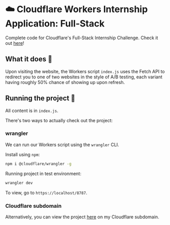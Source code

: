 # :cloud: Cloudflare Workers Internship Application: Full-Stack
Complete code for Cloudflare's Full-Stack Internship Challenge. Check it out [here]( https://github.com/cloudflare-internship-2020/internship-application-fullstack)!

## What it does :wrench:  
Upon visiting the website, the Workers script `index.js` uses the Fetch API to redirect you to one of two websites in the style of A/B testing, each variant having roughly 50% chance of showing up upon refresh.

## Running the project :rocket: 
All content is in `index.js`.

There's two ways to actually check out the project:
### wrangler
We can run our Workers script using the `wrangler` CLI.

Install using `npm`:
``` bash
npm i @cloudflare/wrangler -g
```

Running project in test environment:
``` bash
wrangler dev
```

To view, go to `https://localhost/8787`.

### Cloudflare subdomain
Alternatively, you can view the project [here](https://internship-application-fullstack.bjma.workers.dev/) on my Cloudflare subdomain.
